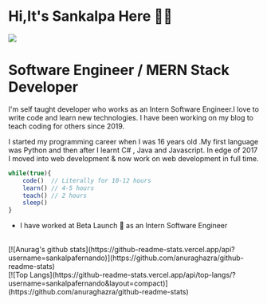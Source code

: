 # Hi,It's Sankalpa Here 🙋‍♂️


<img src="https://sankalpafernando.github.io/image/frame2.png"  />

# Software Engineer / MERN Stack Developer

I'm self taught developer who works as an Intern Software Engineer.I love to write code and learn new technologies. I have been working on my blog to teach coding for others since 2019.

I started my programming career when I was 16 years old .My first language was Python and then after I learnt C# , Java and Javascript. In edge of 2017 I moved into web development & now work on web development in full time.

```javascript
while(true){
    code()  // Literally for 10-12 hours
    learn() // 4-5 hours
    teach() // 2 hours
    sleep() 
}
```

* I have worked at Beta Launch 🔨 as an Intern Software Engineer
<br><br>
<div style="display:flex;">
    [![Anurag's github stats](https://github-readme-stats.vercel.app/api?username=sankalpafernando)](https://github.com/anuraghazra/github-readme-stats)<br>
    [![Top Langs](https://github-readme-stats.vercel.app/api/top-langs/?username=sankalpafernando&layout=compact)](https://github.com/anuraghazra/github-readme-stats)
</div>

